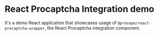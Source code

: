 # React Procaptcha Integration demo

It's a demo React application that showcases usage of `@prosopo/react-procaptcha-wrapper`, the React Procaptcha
integration component.
